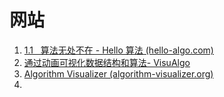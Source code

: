 # 网站
1. [1.1   算法无处不在 - Hello 算法 (hello-algo.com)](https://www.hello-algo.com/chapter_introduction/algorithms_are_everywhere/)
2. [通过动画可视化数据结构和算法- VisuAlgo](https://visualgo.net/zh)
3. [Algorithm Visualizer (algorithm-visualizer.org)](https://algorithm-visualizer.org/)
4. 
